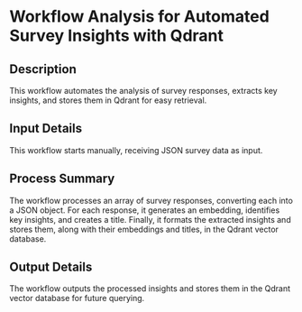 # Workflow Analysis for Automated Survey Insights with Qdrant

## Description
This workflow automates the analysis of survey responses, extracts key insights, and stores them in Qdrant for easy retrieval.

## Input Details
This workflow starts manually, receiving JSON survey data as input.

## Process Summary
The workflow processes an array of survey responses, converting each into a JSON object. For each response, it generates an embedding, identifies key insights, and creates a title. Finally, it formats the extracted insights and stores them, along with their embeddings and titles, in the Qdrant vector database.

## Output Details
The workflow outputs the processed insights and stores them in the Qdrant vector database for future querying.
